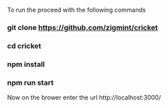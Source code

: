 To run the proceed with the following commands

### git clone https://github.com/zigmint/cricket ###
### cd cricket ###
### npm install ###
### npm run start ###

Now on the brower enter the url http://localhost:3000/